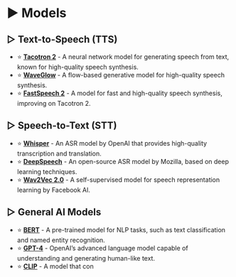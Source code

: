 # ► Models

## ▷ Text-to-Speech (TTS)

* ⭐ **[Tacotron 2](https://github.com/Rayhane-mamah/Tacotron-2)** - A neural network model for generating speech from text, known for high-quality speech synthesis.
* ⭐ **[WaveGlow](https://github.com/NVIDIA/waveglow)** - A flow-based generative model for high-quality speech synthesis.
* ⭐ **[FastSpeech 2](https://github.com/ming024/FastSpeech2)** - A model for fast and high-quality speech synthesis, improving on Tacotron 2.

## ▷ Speech-to-Text (STT)

* ⭐ **[Whisper](https://github.com/openai/whisper)** - An ASR model by OpenAI that provides high-quality transcription and translation.
* ⭐ **[DeepSpeech](https://github.com/mozilla/DeepSpeech)** - An open-source ASR model by Mozilla, based on deep learning techniques.
* ⭐ **[Wav2Vec 2.0](https://github.com/pytorch/fairseq/tree/main/examples/wav2vec)** - A self-supervised model for speech representation learning by Facebook AI.

## ▷ General AI Models

* ⭐ **[BERT](https://github.com/google-research/bert)** - A pre-trained model for NLP tasks, such as text classification and named entity recognition.
* ⭐ **[GPT-4](https://openai.com/research/gpt-4)** - OpenAI’s advanced language model capable of understanding and generating human-like text.
* ⭐ **[CLIP](https://github.com/openai/CLIP)** - A model that con
